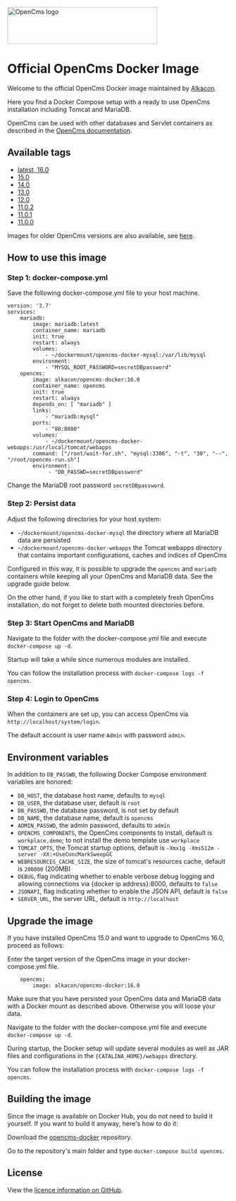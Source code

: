 <p>
  <a href="http://opencms.org/" alt="OpenCms">
    <img src="https://www.alkacon.com/export/shared/web/logos/opencms-logo.svg" alt="OpenCms logo" width="340" height="84">
  </a>
</p>

# Official OpenCms Docker Image

Welcome to the official OpenCms Docker image maintained by [Alkacon](https://github.com/alkacon/).

Here you find a Docker Compose setup with a ready to use OpenCms installation including Tomcat and MariaDB.

OpenCms can be used with other databases and Servlet containers as described in the [OpenCms documentation](https://documentation.opencms.org).

## Available tags

* [latest, 16.0](https://github.com/alkacon/opencms-docker/blob/16.0/image/Dockerfile)
* [15.0](https://github.com/alkacon/opencms-docker/blob/15.0/image/Dockerfile)
* [14.0](https://github.com/alkacon/opencms-docker/blob/14.0/image/Dockerfile)
* [13.0](https://github.com/alkacon/opencms-docker/blob/13.0/image/Dockerfile)
* [12.0](https://github.com/alkacon/opencms-docker/blob/12.0/image/Dockerfile)
* [11.0.2](https://github.com/alkacon/opencms-docker/blob/11.0.2/image/Dockerfile)
* [11.0.1](https://github.com/alkacon/opencms-docker/blob/11.0.1/image/Dockerfile)
* [11.0.0](https://github.com/alkacon/opencms-docker/blob/11.0.0/image/Dockerfile)

Images for older OpenCms versions are also available, see [here](https://github.com/alkacon/opencms-docker/blob/pre_11_images/README.md).

## How to use this image

### Step 1: docker-compose.yml

Save the following docker-compose.yml file to your host machine.

```
version: '3.7'
services:
    mariadb:
        image: mariadb:latest
        container_name: mariadb
        init: true
        restart: always
        volumes:
            - ~/dockermount/opencms-docker-mysql:/var/lib/mysql
        environment:
            - "MYSQL_ROOT_PASSWORD=secretDBpassword"
    opencms:
        image: alkacon/opencms-docker:16.0
        container_name: opencms
        init: true
        restart: always
        depends_on: [ "mariadb" ]
        links:
            - "mariadb:mysql"
        ports:
            - "80:8080"
        volumes:
            - ~/dockermount/opencms-docker-webapps:/usr/local/tomcat/webapps
        command: ["/root/wait-for.sh", "mysql:3306", "-t", "30", "--", "/root/opencms-run.sh"]
        environment:
             - "DB_PASSWD=secretDBpassword"
```

Change the MariaDB root password `secretDBpassword`.

### Step 2: Persist data

Adjust the following directories for your host system:

* `~/dockermount/opencms-docker-mysql` the directory where all MariaDB data are persisted
* `~/dockermount/opencms-docker-webapps` the Tomcat webapps directory that contains important configurations, caches and indices of OpenCms

Configured in this way, it is possible to upgrade the `opencms` and `mariadb` containers while keeping all your OpenCms and MariaDB data. See the upgrade guide below.

On the other hand, if you like to start with a completely fresh OpenCms installation, do not forget to delete both mounted directories before.

### Step 3: Start OpenCms and MariaDB

Navigate to the folder with the docker-compose.yml file and execute `docker-compose up -d`.

Startup will take a while since numerous modules are installed.

You can follow the installation process with `docker-compose logs -f opencms`.

### Step 4: Login to OpenCms

When the containers are set up, you can access OpenCms via `http://localhost/system/login`.

The default account is user name `Admin` with password `admin`.

## Environment variables

In addition to `DB_PASSWD`, the following Docker Compose environment variables are honored:

* `DB_HOST`, the database host name, defaults to `mysql`
* `DB_USER`, the database user, default is `root`
* `DB_PASSWD`, the database password, is not set by default
* `DB_NAME`, the database name, default is `opencms`
* `ADMIN_PASSWD`, the admin password, defaults to `admin`
* `OPENCMS_COMPONENTS`, the OpenCms components to install, default is `workplace,demo`; to not install the demo template use `workplace`
* `TOMCAT_OPTS`, the Tomcat startup options, default is `-Xmx1g -Xms512m -server -XX:+UseConcMarkSweepGC`
* `WEBRESOURCES_CACHE_SIZE`, the size of tomcat's resources cache, default is `200000` (200MB)
* `DEBUG`, flag indicating whether to enable verbose debug logging and allowing connections via {docker ip address}:8000, defaults to `false`
* `JSONAPI`, flag indicating whether to enable the JSON API, default is `false`
* `SERVER_URL`, the server URL, default is `http://localhost`

## Upgrade the image

If you have installed OpenCms 15.0 and want to upgrade to OpenCms 16.0, proceed as follows:

Enter the target version of the OpenCms image in your docker-compose.yml file.

```
    opencms:
        image: alkacon/opencms-docker:16.0
```

Make sure that you have persisted your OpenCms data and MariaDB data with a Docker mount as described above. Otherwise you will loose your data.

Navigate to the folder with the docker-compose.yml file and execute `docker-compose up -d`.

During startup, the Docker setup will update several modules as well as JAR files and configurations in the `{CATALINA_HOME}/webapps` directory.

You can follow the installation process with `docker-compose logs -f opencms`.

## Building the image

Since the image is available on Docker Hub, you do not need to build it yourself. If you want to build it anyway, here's how to do it:

Download the [opencms-docker](https://github.com/alkacon/opencms-docker) repository.

Go to the repository's main folder and type `docker-compose build opencms`.

## License

View the [licence information on GitHub](https://github.com/alkacon/opencms-docker/blob/master/LICENSE).
